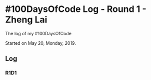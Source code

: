 # #100DaysOfCode Log - Round 1 - Zheng Lai
The log of my #100DaysOfCode

Started on May 20, Monday, 2019.

## Log

### R1D1 
